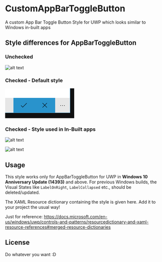 # CustomAppBarToggleButton
A custom App Bar Toggle Button Style for UWP which looks similar to Windows in-built apps

## Style differences for AppBarToggleButton
### Unchecked

![alt text](https://github.com/Raamakrishnan/CustomAppBarToggleButton/blob/master/ordinaryCompact.PNG "Unchecked")

### Checked - Default style

![alt text](DefaultChecked.PNG "Built-in FullSize")

### Checked - Style used in In-Built apps

![alt text](https://github.com/Raamakrishnan/CustomAppBarToggleButton/blob/master/themeCompact.PNG)

![alt text](https://github.com/Raamakrishnan/CustomAppBarToggleButton/blob/master/themeFullSize.png)

## Usage
This style works only for AppBarToggleButton for UWP in **Windows 10 Anniversary Update (14393)** and above. For previous Windows builds, the Visual States like `LabelOnRight`, `LabelCollapsed` etc., should be deleted/updated.

The XAML Resource dictionary containing the style is given here. Add it to your project the usual way!

Just for reference:
https://docs.microsoft.com/en-us/windows/uwp/controls-and-patterns/resourcedictionary-and-xaml-resource-references#merged-resource-dictionaries

## License
Do whatever you want :D
